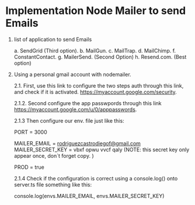 # Implementation Node Mailer to send Emails

1. list of application to send Emails

   a. SendGrid (Third option).
   b. MailGun.
   c. MailTrap.
   d. MailChimp.
   f. ConstantContact.
   g. MailerSend. (Second Option)
   h. Resend.com. (Best option)

2. Using a personal gmail account with nodemailer.

   2.1. First, use this link to configure the two steps auth through this link, and check if it is activated.
   https://myaccount.google.com/security.

   2.1.2. Second configure the app passwpords through this link
   https://myaccount.google.com/u/0/apppasswords.

   2.1.3 Then configure our env. file just like this:

   PORT = 3000

   MAILER_EMAIL = rodriguezcastrodiegof@gmail.com
   MAILER_SECRET_KEY = vbxf opwu vvcf qaly (NOTE: this secret key only appear once, don´t forget copy. )

   PROD = true

   2.1.4 Check if the configuration is correct using a console.log() onto server.ts file something like this:

   console.log(envs.MAILER_EMAIL, envs.MAILER_SECRET_KEY)
